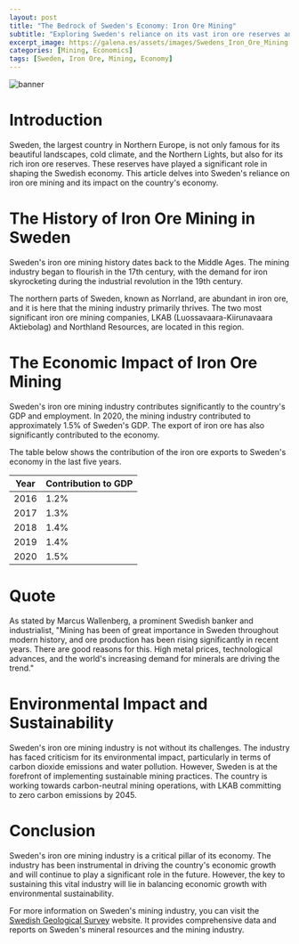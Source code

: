 ```yaml
---
layout: post
title: "The Bedrock of Sweden's Economy: Iron Ore Mining"
subtitle: "Exploring Sweden's reliance on its vast iron ore reserves and their impact on the country's economy."
excerpt_image: https://galena.es/assets/images/Swedens_Iron_Ore_Mining.png
categories: [Mining, Economics]
tags: [Sweden, Iron Ore, Mining, Economy]
---
```


![banner](https://galena.es/assets/images/Swedens_Iron_Ore_Mining.png "Aerial view of Sweden's expansive iron ore mining landscape, showcasing large open-pit mines and industrial machinery, highlighting the country's significant economic reliance on its rich iron ore reserves.")

# Introduction

Sweden, the largest country in Northern Europe, is not only famous for its beautiful landscapes, cold climate, and the Northern Lights, but also for its rich iron ore reserves. These reserves have played a significant role in shaping the Swedish economy. This article delves into Sweden's reliance on iron ore mining and its impact on the country's economy.

# The History of Iron Ore Mining in Sweden

Sweden's iron ore mining history dates back to the Middle Ages. The mining industry began to flourish in the 17th century, with the demand for iron skyrocketing during the industrial revolution in the 19th century. 

The northern parts of Sweden, known as Norrland, are abundant in iron ore, and it is here that the mining industry primarily thrives. The two most significant iron ore mining companies, LKAB (Luossavaara-Kiirunavaara Aktiebolag) and Northland Resources, are located in this region.

# The Economic Impact of Iron Ore Mining

Sweden's iron ore mining industry contributes significantly to the country's GDP and employment. In 2020, the mining industry contributed to approximately 1.5% of Sweden's GDP. The export of iron ore has also significantly contributed to the economy. 

The table below shows the contribution of the iron ore exports to Sweden's economy in the last five years.

| Year | Contribution to GDP |
| ---- | ------------------- |
| 2016 | 1.2%               |
| 2017 | 1.3%               |
| 2018 | 1.4%               |
| 2019 | 1.4%               |
| 2020 | 1.5%               |

# Quote

As stated by Marcus Wallenberg, a prominent Swedish banker and industrialist, "Mining has been of great importance in Sweden throughout modern history, and ore production has been rising significantly in recent years. There are good reasons for this. High metal prices, technological advances, and the world's increasing demand for minerals are driving the trend."

# Environmental Impact and Sustainability

Sweden's iron ore mining industry is not without its challenges. The industry has faced criticism for its environmental impact, particularly in terms of carbon dioxide emissions and water pollution. However, Sweden is at the forefront of implementing sustainable mining practices. The country is working towards carbon-neutral mining operations, with LKAB committing to zero carbon emissions by 2045.

# Conclusion

Sweden's iron ore mining industry is a critical pillar of its economy. The industry has been instrumental in driving the country's economic growth and will continue to play a significant role in the future. However, the key to sustaining this vital industry will lie in balancing economic growth with environmental sustainability.

For more information on Sweden's mining industry, you can visit the [Swedish Geological Survey](https://www.sgu.se/en/) website. It provides comprehensive data and reports on Sweden's mineral resources and the mining industry.